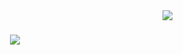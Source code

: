 <img align="right" src="https://visitor-badge.laobi.icu/badge?page_id=belarminojunior.belarminojunior" />

<h1 align="center">
    <img src="https://readme-typing-svg.herokuapp.com/?font=Righteous&size=35&center=true&vCenter=true&width=500&height=70&duration=4000&lines=I'm+Belarmino+Júnior!;" />
</h1>